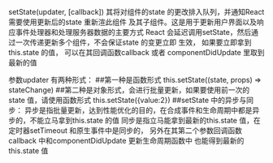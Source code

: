setState(updater, [callback])
其将对组件的state 的更改排入队列，并通知React 需要使用更新后的state 重新渲此组件
及其子组件。这是用于更新用户界面以及响应事件处理器和处理服务器数据的主要方式
React 会延迟调用setState，然后通过一次传递更新多个组件，不会保证state 的变更立即
生效， 如果要立即拿到this.state 的值， 可以在其回调函数callback 或者
componentDidUpdate 里取到最新的值

参数updater 有两种形式：
##第一种是函数形式
    this.setState((state, props) => stateChange)
##第二种是对象形式，会进行批量更新，如果要使用前一次的state 值，请使用函数形式
    this.setState({value:2})
##setState 中的异步与同步：
    异步是指批量更新，达到性能优化的目的，在合成事件和生命周期中都是异步的，不能立马拿到this.state 的值
    同步是指立马能拿到最新的this.state 值，在定时器setTimeout 和原生事件中是同步的，
    另外在其第二个参数回调函数callback 中和componentDidUpdate 更新生命周期函数中
    也能得到最新的this.state 值